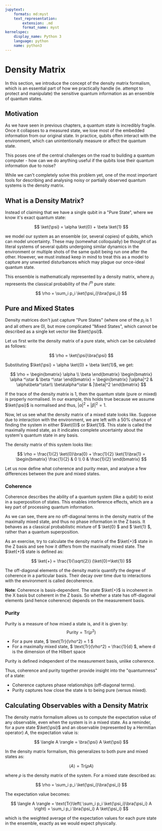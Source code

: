 ```yaml
---
jupytext:
    formats: md:myst
    text_representation:
        extension: .md
        format_name: myst
kernelspec:
    display_name: Python 3
    language: python
    name: python3
---
```


# Density Matrix

In this section, we introduce the concept of the density matrix formalism, which is an essential part of how we practically handle (ie. attempt to protect and manipulate) the sensitive quantum information as an ensemble of quantum states.

## Motivation

As we have seen in previous chapters, a quantum state is incredibly fragile. Once it collapses to a measured state, we lose most of the embedded information from our original state. In practice, qubits often interact with the environment, which can unintentionally measure or affect the quantum state.

This poses one of the central challenges on the road to building a quantum computer - how can we do anything useful if the qubits lose their quantum information due to noise?

While we can't completely solve this problem yet, one of the most important tools for describing and analysing noisy or partially observed quantum systems is the density matrix.

## What is a Density Matrix?

Instead of claiming that we have a single qubit in a "Pure State", where we know it's exact quantum state: 

$$
\ket{\psi} = \alpha \ket{0} + \beta \ket{1}
$$

we model our system as an ensemble (or, several copies) of qubits, which can model uncertainty. These may (somewhat colloquially) be thought of as literal systems of several qubits undergoing similar dynamics in the environment or multiple shots of the same qubit being run one after the other. However, we must instead keep in mind to treat this as a model to capture any unwanted disturbances which may plague our once-ideal quantum state.

This ensemble is mathematically represented by a density matrix, where $p_i$ represents the classical probability of the $i^{th}$ pure state:

$$
\rho = \sum_i p_i \ket{\psi_i}\bra{\psi_i}
$$

<!-- Reference: https://www.youtube.com/watch?v=xC5PvbbU-TI&t=58s -->

## Pure and Mixed States

Density matrices don't just capture "Pure States" (where one of the $p_i$ is 1 and all others are 0), but more complicated "Mixed States", which cannot be described as a single ket vector like $\ket{\psi}$.

Let us first write the density matrix of a pure state, which can be calculated as follows: 

$$
\rho = \ket{\psi}\bra{\psi}
$$

Substituting $\ket{\psi} = \alpha \ket{0} + \beta \ket{1}$, we get:

$$
\rho = \begin{bmatrix}
\alpha \\
\beta
\end{bmatrix}
\begin{bmatrix}
\alpha ^\star & \beta ^\star
\end{bmatrix} = 
\begin{bmatrix}
|\alpha|^2 & \alpha\beta^\star\\
\beta\alpha^\star & |\beta|^2
\end{bmatrix}
$$

If the trace of the density matrix is 1, then the quantum state (pure or mixed) is properly normalised. In our example, this holds true because we assume $\ket{\psi}$ is normalised and thus, $|\alpha|^2 + |\beta|^2 = 1$.

Now, let us see what the density matrix of a mixed state looks like. Suppose due to interaction with the environment, we are left with a 50% chance of finding the system in either $\ket{0}$ or $\ket{1}$. This state is called the maximally mixed state, as it indicates complete uncertainty about the system's quantum state in any basis.

The density matrix of this system looks like:

$$
\rho = \frac{1}{2} \ket{0}\bra{0} + \frac{1}{2} \ket{1}\bra{1} = \begin{bmatrix}
\frac{1}{2} & 0 \\
0 & \frac{1}{2}
\end{bmatrix}
$$

Let us now define what coherence and purity mean, and analyse a few differences between the pure and mixed states.

### Coherence

Coherence describes the ability of a quantum system (like a qubit) to exist in a superposition of states. This enables interference effects, which are a key part of processing quantum information.

As we can see, there are no off-diagonal terms in the density matrix of the maximally mixed state, and thus no phase information in the Z basis. It behaves as a classical probabilistic mixture of $ \ket{0} $ and $ \ket{1} $, rather than a quantum superposition. 

As an exercise, try to calculate the density matrix of the $\ket{+}$ state in the Z basis and see how it differs from the maximally mixed state. The $\ket{+}$ state is defined as:

$$
\ket{+} = \frac{1}{\sqrt{2}} (\ket{0}+\ket{1})
$$

The off-diagonal elements of the density matrix quantify the degree of coherence in a particular basis. Their decay over time due to interactions with the environment is called decoherence.

**Note**: Coherence is basis-dependent. The state $\ket{+}$ is incoherent in the X basis but coherent in the Z basis. So whether a state has off-diagonal elements (and hence coherence) depends on the measurement basis.

### Purity

Purity is a measure of how mixed a state is, and it is given by:
$$
\text{Purity} = \text{Tr}(\rho^2)
$$  

- For a pure state, $ \text{Tr}(\rho^2) = 1 $
- For a maximally mixed state, $ \text{Tr}(\rho^2) = \frac{1}{d} $, where d is the dimension of the Hilbert space

Purity is defined independent of the measurement basis, unlike coherence.

Thus, coherence and purity together provide insight into the "quantumness" of a state:  
- Coherence captures phase relationships (off-diagonal terms).
- Purity captures how close the state is to being pure (versus mixed).

<!-- Do we want to describe Mixed States on a Bloch Sphere? -->

## Calculating Observables with a Density Matrix

The density matrix formalism allows us to compute the expectation value of any observable, even when the system is in a mixed state. As a reminder, for a pure state $\ket{\psi}$ and an observable (represented by a Hermitian operator) $A$, the expectation value is:

$$
\langle A \rangle = \bra{\psi} A \ket{\psi}
$$

In the density matrix formalism, this generalizes to both pure and mixed states as:

$$
\langle A \rangle = \text{Tr}(\rho A)
$$

where $\rho$ is the density matrix of the system. For a mixed state described as:

$$
\rho = \sum_i p_i \ket{\psi_i}\bra{\psi_i}
$$

The expectation value becomes:

$$
\langle A \rangle = \text{Tr}\left( \sum_i p_i \ket{\psi_i}\bra{\psi_i} A \right)
= \sum_i p_i \bra{\psi_i} A \ket{\psi_i}
$$

which is the weighted average of the expectation values for each pure state in the ensemble, exactly as we would expect physically.
